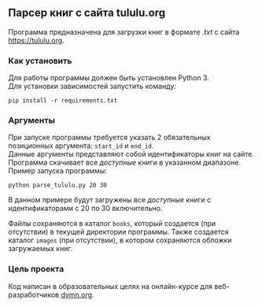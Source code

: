 ## Парсер книг с сайта tululu.org

Программа предназначена для загрузки книг в формате *.txt* с сайта https://tululu.org.

### Как установить
Для работы программы должен быть установлен Python 3.  
Для установки зависимостей запустить команду:
```console
pip install -r requirements.txt
```

### Аргументы

При запуске программы требуется указать 2 обязательных позиционных аргумента: `start_id` и `end_id`.  
Данные аргументы представляют собой идентификаторы книг на сайте. Программа скачивает все *доступные* книги в указанном диапазоне.  
Пример запуска программы:
```console
python parse_tululu.py 20 30
```
В данном примере будут загружены все *доступные* книги с идентификаторами с 20 по 30 включительно.

Файлы сохраняются в каталог `books`, который создается (при отсутствии) в текущей директории программы.
Также создается каталог `images` (при отсутствии), в котором сохраняются обложки загружаемых книг.

### Цель проекта

Код написан в образовательных целях на онлайн-курсе для веб-разработчиков [dvmn.org](https://dvmn.org/).